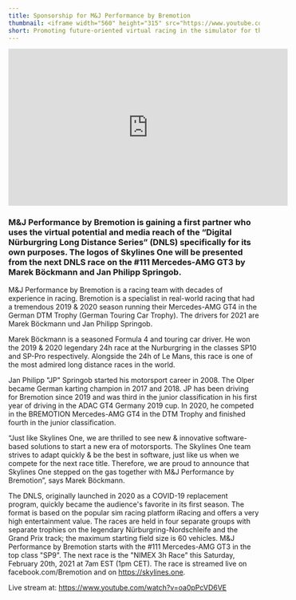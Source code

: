 ```yaml
---
title: Sponsorship for M&J Performance by Bremotion
thumbnail: <iframe width="560" height="315" src="https://www.youtube.com/embed/oa0pPcVD6VE" frameborder="0" allow="accelerometer; autoplay; clipboard-write; encrypted-media; gyroscope; picture-in-picture" allowfullscreen></iframe>
short: Promoting future-oriented virtual racing in the simulator for the legendary Nurburgring racing team
---
```


<iframe width="560" height="315" src="https://www.youtube.com/embed/oa0pPcVD6VE" frameborder="0" allow="accelerometer; autoplay; clipboard-write; encrypted-media; gyroscope; picture-in-picture" allowfullscreen></iframe>

### M&J Performance by Bremotion is gaining a first partner who uses the virtual potential and media reach of the “Digital Nürburgring Long Distance Series” (DNLS) specifically for its own purposes. The logos of Skylines One will be presented from the next DNLS race on the #111 Mercedes-AMG GT3 by Marek Böckmann and Jan Philipp Springob.

M&J Performance by Bremotion is a racing team with decades of experience in racing. Bremotion is a specialist in real-world racing that had a tremendous 2019 & 2020 season running their Mercedes-AMG GT4 in the German DTM Trophy (German Touring Car Trophy). The drivers for 2021 are Marek Böckmann und Jan Philipp Springob.

Marek Böckmann is a seasoned Formula 4 and touring car driver. He won the 2019 & 2020 legendary 24h race at the Nurburgring in the classes SP10 and SP-Pro respectively. Alongside the 24h of Le Mans, this race is one of the most admired long distance races in the world. 

Jan Philipp "JP" Springob started his motorsport career in 2008. The Olper became German karting champion in 2017 and 2018. JP has been driving for Bremotion since 2019 and was third in the junior classification in his first year of driving in the ADAC GT4 Germany 2019 cup. In 2020, he competed in the BREMOTION Mercedes-AMG GT4 in the DTM Trophy and finished fourth in the junior classification.

“Just like Skylines One, we are thrilled to see new & innovative software-based solutions to start a new era of motorsports. The Skylines One team strives to adapt quickly & be the best in software, just like us when we compete for the next race title. Therefore, we are proud to announce that Skylines One stepped on the gas together with M&J Performance by Bremotion”, says Marek Böckmann.

The DNLS, originally launched in 2020 as a COVID-19 replacement program, quickly became the audience's favorite in its first season. The format is based on the popular sim racing platform iRacing and offers a very high entertainment value. The races are held in four separate groups with separate trophies on the legendary Nürburgring-Nordschleife and the Grand Prix track; the maximum starting field size is 60 vehicles. M&J Performance by Bremotion starts with the #111 Mercedes-AMG GT3 in the top class "SP9". The next race is the "NIMEX 3h Race" this Saturday, February 20th, 2021 at 7am EST (1pm CET). The race is streamed live on facebook.com/Bremotion and on https://skylines.one.

Live stream at: https://www.youtube.com/watch?v=oa0pPcVD6VE
